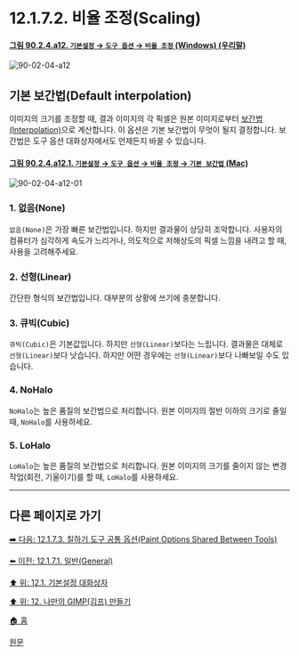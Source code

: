 # 12.1.7.2. 비율 조정(Scaling)

<a id="90-02-04-a12"></a>

#### [그림 90.2.4.a12. `기본설정` → `도구 옵션` → `비율 조정` (Windows) (우리말)](./90-02-04-tool-options.md#90-02-04-a12)
![90-02-04-a12](https://github.com/wonder13662/gimp/assets/15767104/f1be8add-3a3a-4df6-a191-6b92cdd61748)

## 기본 보간법(Default interpolation)
이미지의 크기를 조정할 때, 결과 이미지의 각 픽셀은 원본 이미지로부터 [보간법(Interpolation)](./19-glossaryx-interpolation.md)으로 계산합니다. 이 옵션은 기본 보간법이 무엇이 될지 결정합니다. 보간법은 도구 옵션 대화상자에서도 언제든지 바꿀 수 있습니다.

<a id="90-02-04-a12-01"></a>

#### [그림 90.2.4.a12.1. `기본설정` → `도구 옵션` → `비율 조정` → `기본 보간법` (Mac)](./90-02-04-tool-options.md#90-02-04-a12-01)
![90-02-04-a12-01](https://github.com/wonder13662/gimp/assets/15767104/0cdf6732-77b5-4cdb-bac5-777f7d60bb52)

### 1. 없음(None)
`없음(None)`은 가장 빠른 보간법입니다. 하지만 결과물이 상당히 조악합니다. 사용자의 컴퓨터가 심각하게 속도가 느리거나, 의도적으로 저해상도의 픽셀 느낌을 내려고 할 때, 사용을 고려해주세요.

### 2. 선형(Linear)
간단한 형식의 보간법입니다. 대부분의 상황에 쓰기에 충분합니다.

### 3. 큐빅(Cubic)
`큐빅(Cubic)`은 기본값입니다. 하지만 `선형(Linear)`보다는 느립니다. 결과물은 대체로 `선형(Linear)`보다 낫습니다. 하지만 어떤 경우에는 `선형(Linear)`보다 나빠보일 수도 있습니다.

### 4. NoHalo
`NoHalo`는 높은 품질의 보간법으로 처리합니다. 원본 이미지의 절반 이하의 크기로 줄일 때, `NoHalo`를 사용하세요.

### 5. LoHalo
`LoHalo`는 높은 품질의 보간법으로 처리합니다. 원본 이미지의 크기를 줄이지 않는 변경 작업(회전, 기울이기)를 할 때, `LoHalo`를 사용하세요.

***

## 다른 페이지로 가기

[➡️ 다음: 12.1.7.3. 칠하기 도구 공통 옵션(Paint Options Shared Between Tools)](./12-01-07-03-paint_options_shared_between_tools.md)

[⬅️ 이전: 12.1.7.1. 일반(General)](./12-01-07-01-general.md)

[⬆️ 위: 12.1. 기본설정 대화상자](./12-01-00-preference-dialog.md)

[⬆️ 위: 12. 나만의 GIMP(김프) 만들기](./12-00-enrich-my-gimp.md)

[🏠 홈](./00-home.md)

[원문](https://docs.gimp.org/2.10/ko/gimp-pimping.html#idm8260)

